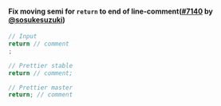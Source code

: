#### Fix moving semi for `return` to end of line-comment([#7140](https://github.com/prettier/prettier/pull/7140) by [@sosukesuzuki](https://github.com/sosukesuzuki))

```js
// Input
return // comment
;

// Prettier stable
return // comment;

// Prettier master
return; // comment
```
